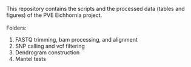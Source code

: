 This repository contains the scripts and the processed data (tables and figures) of the PVE Eichhornia project. <br />
<br />
Folders: <br />
1. FASTQ trimming, bam processing, and alignment <br />
2. SNP calling and vcf filtering <br />
3. Dendrogram construction <br />
4. Mantel tests <br />
